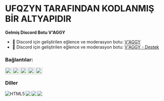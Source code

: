 # **UFQZYN TARAFINDAN KODLANMIŞ BİR ALTYAPIDIR**

**Gelmiş Discord Botu V'AGGY**

- 🤖 Discord için geliştirilen eğlence ve moderasyon botu: [V'AGGY](https://discord.com/oauth2/authorize?client_id=748809455440887820&scope=bot&permissions=271844518) 
- 🤖 Discord için geliştirilen eğlence ve moderasyon botu: [V'AGGY - Destek](https://discord.gg/Djx64WChHc)

### Bağlantılar:

[<img align="left" alt="codeSTACKr | YouTube" width="22px" src="https://cdn.jsdelivr.net/npm/simple-icons@v3/icons/youtube.svg" />](https://www.youtube.com/channel/UCDSMJ_2aygtj1PDbldsBcbg)
[<img align="left" alt="codeSTACKr | Twitter" width="22px" src="https://cdn.jsdelivr.net/npm/simple-icons@v3/icons/discord.svg" />](https://discord.gg/Djx64WChHc)
[<img align="left" alt="codeSTACKr | Twitter" width="22px" src="https://cdn.jsdelivr.net/npm/simple-icons@v3/icons/steam.svg" />](https://steamcommunity.com/profiles/Ufqzyn/)
[<img align="left" alt="codeSTACKr | LinkedIn" width="22px" src="https://cdn.jsdelivr.net/npm/simple-icons@v3/icons/spotify.svg" />](https://open.spotify.com/user/n71u796ckm9fypps4q803l1h5?si=5c252545c6224891)
[<img align="left" alt="codeSTACKr | Instagram" width="22px" src="https://cdn.jsdelivr.net/npm/simple-icons@v3/icons/instagram.svg" />](https://www.instagram.com/ufqzyn.sbt/)

<br />


### Diller 

<img align="left" alt="HTML5" src="https://camo.githubusercontent.com/6fdd258c534e863dd5f26964989d30e77346d31a659e1716460ee9fdbf9b0515/68747470733a2f2f696d672e736869656c64732e696f2f62616467652f2d48544d4c352d2532334534344432373f7374796c653d666c6174266c6f676f3d68746d6c35266c6f676f436f6c6f723d666666666666" />
<img align="left" src="https://camo.githubusercontent.com/0e79dbb67b78596d52219db576f20a8448aa4b6986a4160b5882df22b29e4e4e/68747470733a2f2f696d672e736869656c64732e696f2f62616467652f2d4a6176615363726970742d2532334637444631433f7374796c653d666c6174266c6f676f3d6a617661736372697074266c6f676f436f6c6f723d303030303030266c6162656c436f6c6f723d25323346374446314326636f6c6f723d253233463744463143" />
<img align="left" src="https://camo.githubusercontent.com/d09266f30e913601deae9a4a33904550834cec261854fdac156229a1455864ea/68747470733a2f2f696d672e736869656c64732e696f2f62616467652f2d4e6f64656a732d3333393933333f7374796c653d666c6174266c6f676f3d4e6f64652e6a73266c6f676f436f6c6f723d666666666666" />
<img align="left" src="https://camo.githubusercontent.com/6544cf54d18095f76050d75c82e01877ff0c2ab70b2bdcac65af0efd7b31a52e/68747470733a2f2f696d672e736869656c64732e696f2f62616467652f2d6e706d2d4342333833373f7374796c653d666c6174266c6f676f3d6e706d" />

